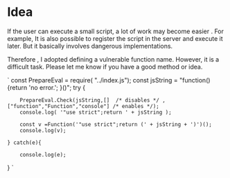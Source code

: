 # Idea
If the user can execute a small script, a lot of work may become easier .
For example, It is also possible to register the script in the server and execute it later.
But it basically involves dangerous implementations.

Therefore , I adopted defining a vulnerable function name.
However, it is a difficult task.
Please let me know if you have a good method or idea.

`
const PrepareEval = require( "../index.js");
const jsString = "function(){return 'no error.'; }()";
try {
    
        PrepareEval.Check(jsString,[]  /* disables */ ,["function","Function","console"] /* enables */);
        console.log( '"use strict";return ' + jsString );
        
        const v =Function('"use strict";return (' + jsString + ')')();
        console.log(v);
    
    } catch(e){
    
        console.log(e);
}
`
